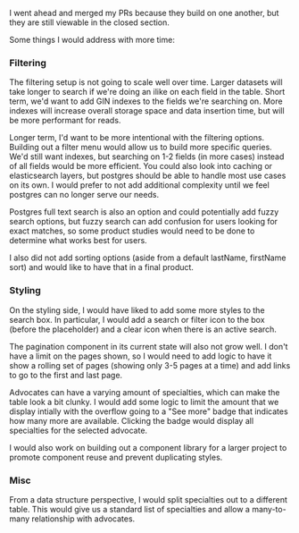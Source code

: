 I went ahead and merged my PRs because they build on one another, but they are still viewable in the closed section. 

Some things I would address with more time:

### Filtering
The filtering setup is not going to scale well over time. Larger datasets will take longer to search if we're doing an ilike on each field in the table. Short term, we'd want to add GIN indexes to the fields we're searching on. More indexes will increase overall storage space and data insertion time, but will be more performant for reads.

Longer term, I'd want to be more intentional with the filtering options. Building out a filter menu would allow us to build more specific queries. We'd still want indexes, but searching on 1-2 fields (in more cases) instead of all fields would be more efficient. You could also look into caching or elasticsearch layers, but postgres should be able to handle most use cases on its own. I would prefer to not add additional complexity until we feel postgres can no longer serve our needs.

Postgres full text search is also an option and could potentially add fuzzy search options, but fuzzy search can add confusion for users looking for exact matches, so some product studies would need to be done to determine what works best for users.

I also did not add sorting options (aside from a default lastName, firstName sort) and would like to have that in a final product.

### Styling
On the styling side, I would have liked to add some more styles to the search box. In particular, I would add a search or filter icon to the box (before the placeholder) and a clear icon when there is an active search.

The pagination component in its current state will also not grow well. I don't have a limit on the pages shown, so I would need to add logic to have it show a rolling set of pages (showing only 3-5 pages at a time) and add links to go to the first and last page.

Advocates can have a varying amount of specialties, which can make the table look a bit clunky. I would add some logic to limit the amount that we display intially with the overflow going to a "See more" badge that indicates how many more are available. Clicking the badge would display all specialties for the selected advocate.

I would also work on building out a component library for a larger project to promote component reuse and prevent duplicating styles.

### Misc
From a data structure perspective, I would split specialties out to a different table. This would give us a standard list of specialties and allow a many-to-many relationship with advocates.